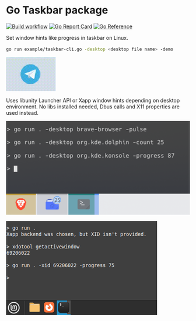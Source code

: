 # Go Taskbar package

[![Build workflow](https://github.com/bibelin/taskbar/actions/workflows/go.yml/badge.svg)](https://github.com/bibelin/taskbar/actions/workflows/go.yml) [![Go Report Card](https://goreportcard.com/badge/github.com/bibelin/taskbar)](https://goreportcard.com/report/github.com/bibelin/taskbar) [![Go Reference](https://pkg.go.dev/badge/github.com/bibelin/taskbar.svg)](https://pkg.go.dev/github.com/bibelin/taskbar)

Set window hints like progress in taskbar on Linux.

```sh
go run example/taskbar-cli.go -desktop <desktop file name> -demo
```

![](screenshots/demo.gif)

Uses libunity Launcher API or Xapp window hints depending on desktop environment. No libs installed needed, Dbus calls and X11 properties are used instead.

![](screenshots/plasma.png)

![](screenshots/mint.png)
